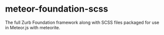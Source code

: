 meteor-foundation-scss
======================

The full Zurb Foundation framework along with SCSS files packaged for use in Meteor.js with meteorite.
